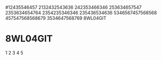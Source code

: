 
#12435546457
2132432543636
242353466346
253634657547
2353634654764
2354235346346
235436534636
5346567457568568
457547568568679
3534647568769
8WL04GIT

# 8WL04GIT
1
2
3
4
5

